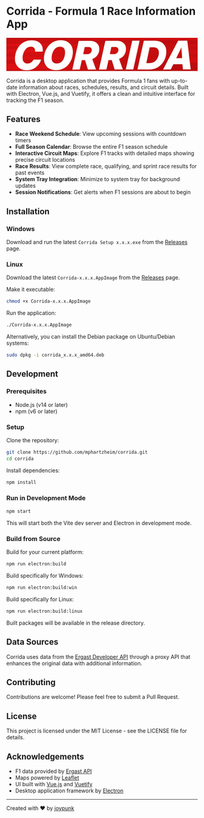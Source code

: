 # Corrida - Formula 1 Race Information App

![Corrida App Banner](src/assets/corrida-banner.png)

Corrida is a desktop application that provides Formula 1 fans with up-to-date information about races, schedules, results, and circuit details. Built with Electron, Vue.js, and Vuetify, it offers a clean and intuitive interface for tracking the F1 season.

## Features

- **Race Weekend Schedule**: View upcoming sessions with countdown timers
- **Full Season Calendar**: Browse the entire F1 season schedule
- **Interactive Circuit Maps**: Explore F1 tracks with detailed maps showing precise circuit locations
- **Race Results**: View complete race, qualifying, and sprint race results for past events
- **System Tray Integration**: Minimize to system tray for background updates
- **Session Notifications**: Get alerts when F1 sessions are about to begin

## Installation

### Windows

Download and run the latest `Corrida Setup x.x.x.exe` from the [Releases](https://github.com/joypunk/corrida/releases) page.

### Linux

Download the latest `Corrida-x.x.x.AppImage` from the [Releases](https://github.com/joypunk/corrida/releases) page.

Make it executable:
```bash
chmod +x Corrida-x.x.x.AppImage
```

Run the application:
```bash
./Corrida-x.x.x.AppImage
```

Alternatively, you can install the Debian package on Ubuntu/Debian systems:
```bash
sudo dpkg -i corrida_x.x.x_amd64.deb
```

## Development

### Prerequisites

- Node.js (v14 or later)
- npm (v6 or later)

### Setup

Clone the repository:
```bash
git clone https://github.com/mphartzheim/corrida.git
cd corrida
```

Install dependencies:
```bash
npm install
```

### Run in Development Mode

```bash
npm start
```

This will start both the Vite dev server and Electron in development mode.

### Build from Source

Build for your current platform:
```bash
npm run electron:build
```

Build specifically for Windows:
```bash
npm run electron:build:win
```

Build specifically for Linux:
```bash
npm run electron:build:linux
```

Built packages will be available in the release directory.

## Data Sources

Corrida uses data from the [Ergast Developer API](https://ergast.com/mrd/) through a proxy API that enhances the original data with additional information.

## Contributing

Contributions are welcome! Please feel free to submit a Pull Request.

## License

This project is licensed under the MIT License - see the LICENSE file for details.

## Acknowledgements

- F1 data provided by [Ergast API](https://ergast.com/mrd/)
- Maps powered by [Leaflet](https://leafletjs.com/)
- UI built with [Vue.js](https://vuejs.org/) and [Vuetify](https://vuetifyjs.com/)
- Desktop application framework by [Electron](https://www.electronjs.org/)

---

Created with ❤️ by [joypunk](https://github.com/mphartzheim)